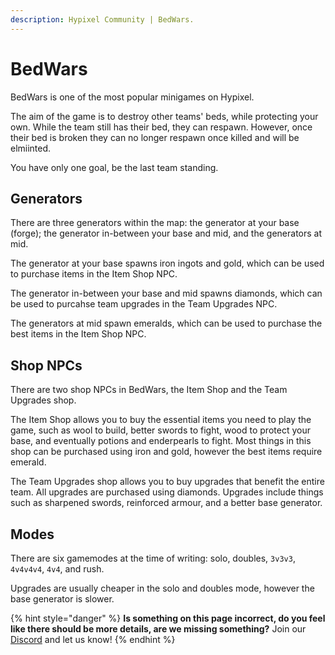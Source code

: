 ```yaml
---
description: Hypixel Community | BedWars.
---
```


# BedWars

BedWars is one of the most popular minigames on Hypixel. 

The aim of the game is to destroy other teams' beds, while protecting your own. While the team still has their bed, they can respawn. However, once their bed is broken they can no longer respawn once killed and will be elmiinted. 

You have only one goal, be the last team standing.

## Generators

There are three generators within the map: the generator at your base \(forge\); the generator in-between your base and mid, and the generators at mid.

The generator at your base spawns iron ingots and gold, which can be used to purchase items in the Item Shop NPC.

The generator in-between your base and mid spawns diamonds, which can be used to purcahse team upgrades in the Team Upgrades NPC.

The generators at mid spawn emeralds, which can be used to purchase the best items in the Item Shop NPC.

## Shop NPCs

There are two shop NPCs in BedWars, the Item Shop and the Team Upgrades shop.

The Item Shop allows you to buy the essential items you need to play the game, such as wool to build, better swords to fight, wood to protect your base, and eventually potions and enderpearls to fight. Most things in this shop can be purchased using iron and gold, however the best items require emerald.

The Team Upgrades shop allows you to buy upgrades that benefit the entire team. All upgrades are purchased using diamonds. Upgrades include things such as sharpened swords, reinforced armour, and a better base generator.

## Modes

There are six gamemodes at the time of writing: solo, doubles, `3v3v3`, `4v4v4v4`, `4v4`, and rush.

Upgrades are usually cheaper in the solo and doubles mode, however the base generator is slower.

{% hint style="danger" %}
**Is something on this page incorrect, do you feel like there should be more details, are we missing something?** Join our [Discord](https://discord.gg/4mU4WVv22Z) and let us know!
{% endhint %}

